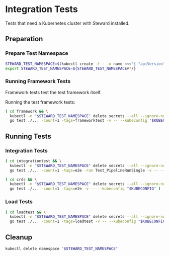 # Integration Tests

Tests that need a Kubernetes cluster with Steward installed.

## Preparation

### Prepare Test Namespace

```bash
STEWARD_TEST_NAMESPACE=$(kubectl create -f - -o name <<<'{ "apiVersion": "v1", "kind": "Namespace", "metadata": { "generateName": "steward-test-" } }')
export STEWARD_TEST_NAMESPACE=${STEWARD_TEST_NAMESPACE#*/}
```

### Running Framework Tests

Framework tests test the test framework itself.

Running the test framework tests:

```bash
( cd framework && \
  kubectl -n "$STEWARD_TEST_NAMESPACE" delete secrets --all --ignore-not-found && \
  go test ./... -count=1 -tags=frameworktest -v -- --kubeconfig "$KUBECONFIG" )
```

## Running Tests

### Integration Tests

```bash
( cd integrationtest && \
  kubectl -n "$STEWARD_TEST_NAMESPACE" delete secrets --all --ignore-not-found && \
  go test ./... -count=1 -tags=e2e -run Test_PipelineRunSingle -v -- --kubeconfig "$KUBECONFIG" )
```

```bash
( cd crds && \
  kubectl -n "$STEWARD_TEST_NAMESPACE" delete secrets --all --ignore-not-found && \
  go test ./... -count=1 -tags=e2e -v -- --kubeconfig "$KUBECONFIG" )
```

### Load Tests

```bash
( cd loadtest && \
  kubectl -n "$STEWARD_TEST_NAMESPACE" delete secrets --all --ignore-not-found && \
  go test ./... -count=1 -tags=loadtest -v -- --kubeconfig "$KUBECONFIG" )
```

## Cleanup

```bash
kubectl delete namespace "$STEWARD_TEST_NAMESPACE"
```
